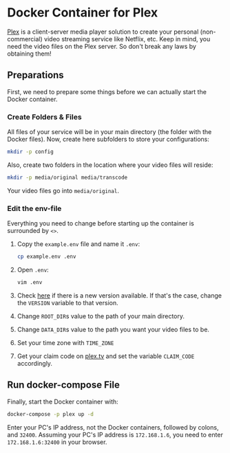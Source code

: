 # Docker Container for Plex

[Plex](https://www.plex.tv/) is a client-server media player solution to create your personal (non-commercial) video
streaming service like Netflix, etc. Keep in mind, you need the video files on the Plex server. So don't break any laws
by obtaining them!

## Preparations

First, we need to prepare some things before we can actually start the Docker container.

### Create Folders & Files

All files of your service will be in your main directory (the folder with the Docker files). Now, create here
subfolders to store your configurations:

``` bash
mkdir -p config
```

Also, create two folders in the location where your video files will reside:

``` bash
mkdir -p media/original media/transcode
```

Your video files go into `media/original`.

### Edit the env-file

Everything you need to change before starting up the container is surrounded by `<>`.

1. Copy the `example.env` file and name it `.env`:

    ``` bash
    cp example.env .env
    ```

1. Open `.env`:

    ``` bash
    vim .env
    ```

1. Check [here](https://hub.docker.com/r/plexinc/pms-docker/tags) if there is a new version available. If that's the
   case, change the `VERSION` variable to that version.

1. Change `ROOT_DIR`s value to the path of your main directory.

1. Change `DATA_DIR`s value to the path you want your video files to be.

1. Set your time zone with `TIME_ZONE`

1. Get your claim code on [plex.tv](https://www.plex.tv/) and set the variable `CLAIM_CODE` accordingly.

## Run docker-compose File

Finally, start the Docker container with:

``` bash
docker-compose -p plex up -d
```

Enter your PC's IP address, not the Docker containers, followed by colons, and `32400`. Assuming your PC's IP address is
`172.168.1.6`, you need to enter `172.168.1.6:32400` in your browser.
